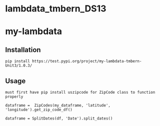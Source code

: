 # lambdata_tmbern_DS13
# my-lambdata


## Installation

```
pip install https://test.pypi.org/project/my-lambdata-tmbern-Unit3/1.0.3/ 
```

## Usage
```
must first have pip install uszipcode for ZipCode class to function properly
```


```
dataframe =  ZipCodes(my_dataframe, 'latitude', 'longitude').get_zip_code_df()
```


```
dataframe = SplitDates(df, 'Date').split_dates()
```
